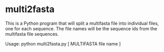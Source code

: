 multi2fasta
===========

This is a Python program that will split a multifasta file into individual files, one for each sequence.  The file names will be the sequence ids from the multifasta file sequences.

Usage: python multi2fasta.py [ MULTIFASTA file name ]


